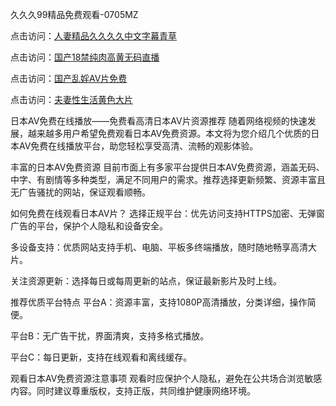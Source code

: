 
久久久99精品免费观看-0705MZ


点击访问：<a href="https://bered.pages.dev/">人妻精品久久久久中文字幕青草</a>

点击访问：<a href="https://vassv.pages.dev/">国产18禁纯肉高黄无码直播</a>

点击访问：<a href="https://bsdf-5f5.pages.dev/">国产乱婬AV片免费</a>

点击访问：<a href="https://gda-c7m.pages.dev/">夫妻性生活黄色大片</a>



日本AV免费在线播放——免费看高清日本AV片资源推荐
随着网络视频的快速发展，越来越多用户希望免费观看日本AV免费资源。本文将为您介绍几个优质的日本AV免费在线播放平台，助您轻松享受高清、流畅的观影体验。

丰富的日本AV免费资源
目前市面上有多家平台提供日本AV免费资源，涵盖无码、中字、有剧情等多种类型，满足不同用户的需求。推荐选择更新频繁、资源丰富且无广告骚扰的网站，保证观看顺畅。

如何免费在线观看日本AV片？
选择正规平台：优先访问支持HTTPS加密、无弹窗广告的平台，保护个人隐私和设备安全。

多设备支持：优质网站支持手机、电脑、平板多终端播放，随时随地畅享高清大片。

关注资源更新：选择每日或每周更新的站点，保证最新影片及时上线。

推荐优质平台特点
平台A：资源丰富，支持1080P高清播放，分类详细，操作简便。

平台B：无广告干扰，界面清爽，支持多格式播放。

平台C：每日更新，支持在线观看和离线缓存。

观看日本AV免费资源注意事项
观看时应保护个人隐私，避免在公共场合浏览敏感内容。同时建议尊重版权，支持正版，共同维护健康网络环境。
























<span style="display:none;">[Canonical link]( https://github.com/sec20250705/sec20250705 ）</span>
